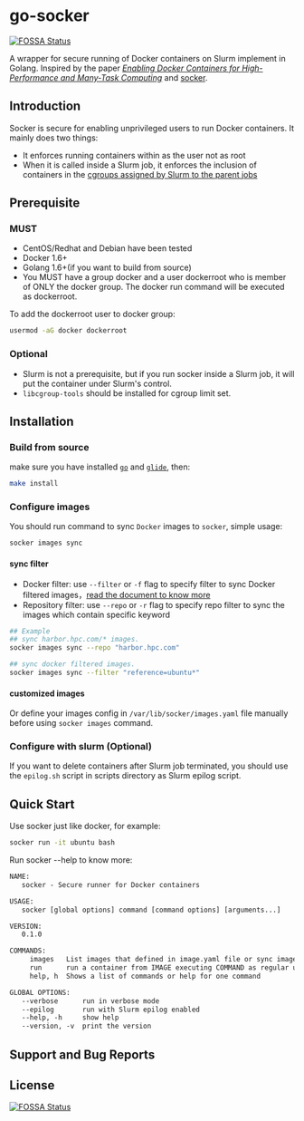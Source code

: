 # go-socker
[![FOSSA Status](https://app.fossa.io/api/projects/git%2Bgithub.com%2FChina-HPC%2Fgo-socker.svg?type=shield)](https://app.fossa.io/projects/git%2Bgithub.com%2FChina-HPC%2Fgo-socker?ref=badge_shield)


A wrapper for secure running of Docker containers on Slurm implement in Golang. Inspired by the paper _[Enabling Docker Containers for High-Performance and Many-Task Computing](https://ieeexplore.ieee.org/document/7923813/)_ and [socker](https://github.com/unioslo/socker).

## Introduction

Socker is secure for enabling unprivileged users to run Docker containers. It mainly does two things:

- It enforces running containers within as the user not as root
- When it is called inside a Slurm job, it enforces the inclusion of containers in the [cgroups assigned by Slurm to the parent jobs](https://slurm.schedmd.com/cgroups.html)

## Prerequisite

### MUST

- CentOS/Redhat and Debian have been tested
- Docker 1.6+
- Golang 1.6+(if you want to build from source)
- You MUST have a group docker and a user dockerroot who is member of ONLY the docker group. The docker run command will be executed as dockerroot.

To add the dockerroot user to docker group:

```bash
usermod -aG docker dockerroot
```

### Optional

- Slurm is not a prerequisite, but if you run socker inside a Slurm job, it will put the container under Slurm's control.
- `libcgroup-tools` should be installed for cgroup limit set.

## Installation

### Build from source

make sure you have installed [`go`](https://golang.org/dl/) and [`glide`](https://github.com/Masterminds/glide), then:

```bash
make install
```

### Configure images

You should run command to sync `Docker` images to `socker`, simple usage:

```bash
socker images sync
```

#### sync filter

- Docker filter: use `--filter` or `-f` flag to specify filter to sync Docker filtered images，[read the document to know more](https://docs.docker.com/engine/reference/commandline/images/#filtering)
- Repository filter: use `--repo` or `-r` flag to specify repo filter to sync the images which contain specific keyword

```bash
## Example
## sync harbor.hpc.com/* images.
socker images sync --repo "harbor.hpc.com"

## sync docker filtered images.
socker images sync --filter "reference=ubuntu*"
```

#### customized images

Or define your images config in `/var/lib/socker/images.yaml` file manually before using `socker images` command.

### Configure with slurm (Optional)

If you want to delete containers after Slurm job terminated, you should use the `epilog.sh` script in scripts directory as Slurm epilog script.

## Quick Start

Use socker just like docker, for example:

```bash
socker run -it ubuntu bash
```

Run socker --help to know more:

```txt
NAME:
   socker - Secure runner for Docker containers

USAGE:
   socker [global options] command [command options] [arguments...]

VERSION:
   0.1.0

COMMANDS:
     images   List images that defined in image.yaml file or sync images from Docker to socker.
     run      run a container from IMAGE executing COMMAND as regular user
     help, h  Shows a list of commands or help for one command

GLOBAL OPTIONS:
   --verbose      run in verbose mode
   --epilog       run with Slurm epilog enabled
   --help, -h     show help
   --version, -v  print the version
```

## Support and Bug Reports

## License
[![FOSSA Status](https://app.fossa.io/api/projects/git%2Bgithub.com%2FChina-HPC%2Fgo-socker.svg?type=large)](https://app.fossa.io/projects/git%2Bgithub.com%2FChina-HPC%2Fgo-socker?ref=badge_large)
